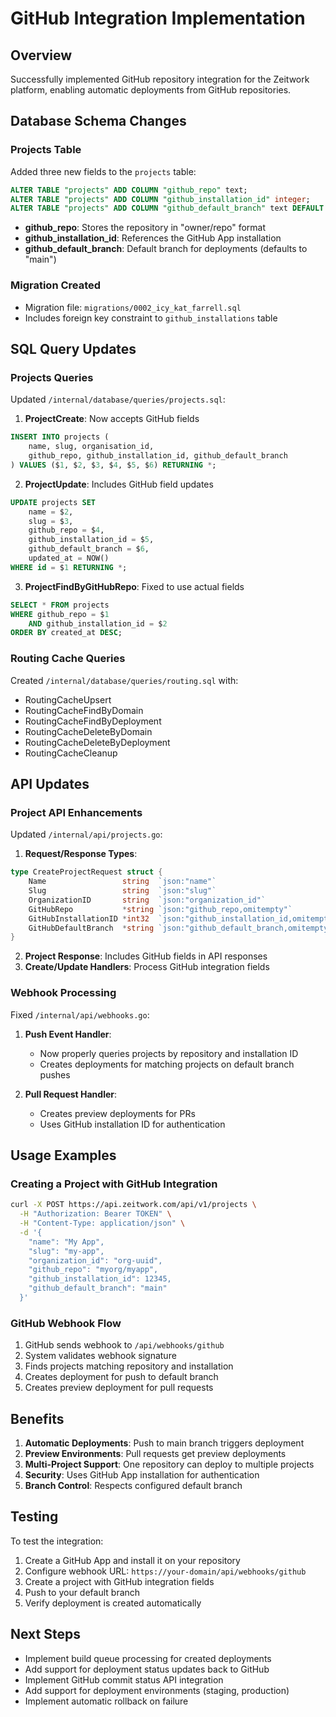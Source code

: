 # GitHub Integration Implementation

## Overview

Successfully implemented GitHub repository integration for the Zeitwork platform, enabling automatic deployments from GitHub repositories.

## Database Schema Changes

### Projects Table

Added three new fields to the `projects` table:

```sql
ALTER TABLE "projects" ADD COLUMN "github_repo" text;
ALTER TABLE "projects" ADD COLUMN "github_installation_id" integer;
ALTER TABLE "projects" ADD COLUMN "github_default_branch" text DEFAULT 'main';
```

- **github_repo**: Stores the repository in "owner/repo" format
- **github_installation_id**: References the GitHub App installation
- **github_default_branch**: Default branch for deployments (defaults to "main")

### Migration Created

- Migration file: `migrations/0002_icy_kat_farrell.sql`
- Includes foreign key constraint to `github_installations` table

## SQL Query Updates

### Projects Queries

Updated `/internal/database/queries/projects.sql`:

1. **ProjectCreate**: Now accepts GitHub fields

```sql
INSERT INTO projects (
    name, slug, organisation_id,
    github_repo, github_installation_id, github_default_branch
) VALUES ($1, $2, $3, $4, $5, $6) RETURNING *;
```

2. **ProjectUpdate**: Includes GitHub field updates

```sql
UPDATE projects SET
    name = $2,
    slug = $3,
    github_repo = $4,
    github_installation_id = $5,
    github_default_branch = $6,
    updated_at = NOW()
WHERE id = $1 RETURNING *;
```

3. **ProjectFindByGitHubRepo**: Fixed to use actual fields

```sql
SELECT * FROM projects
WHERE github_repo = $1
    AND github_installation_id = $2
ORDER BY created_at DESC;
```

### Routing Cache Queries

Created `/internal/database/queries/routing.sql` with:

- RoutingCacheUpsert
- RoutingCacheFindByDomain
- RoutingCacheFindByDeployment
- RoutingCacheDeleteByDomain
- RoutingCacheDeleteByDeployment
- RoutingCacheCleanup

## API Updates

### Project API Enhancements

Updated `/internal/api/projects.go`:

1. **Request/Response Types**:

```go
type CreateProjectRequest struct {
    Name                 string  `json:"name"`
    Slug                 string  `json:"slug"`
    OrganizationID       string  `json:"organization_id"`
    GitHubRepo           *string `json:"github_repo,omitempty"`
    GitHubInstallationID *int32  `json:"github_installation_id,omitempty"`
    GitHubDefaultBranch  *string `json:"github_default_branch,omitempty"`
}
```

2. **Project Response**: Includes GitHub fields in API responses
3. **Create/Update Handlers**: Process GitHub integration fields

### Webhook Processing

Fixed `/internal/api/webhooks.go`:

1. **Push Event Handler**:

   - Now properly queries projects by repository and installation ID
   - Creates deployments for matching projects on default branch pushes

2. **Pull Request Handler**:
   - Creates preview deployments for PRs
   - Uses GitHub installation ID for authentication

## Usage Examples

### Creating a Project with GitHub Integration

```bash
curl -X POST https://api.zeitwork.com/api/v1/projects \
  -H "Authorization: Bearer TOKEN" \
  -H "Content-Type: application/json" \
  -d '{
    "name": "My App",
    "slug": "my-app",
    "organization_id": "org-uuid",
    "github_repo": "myorg/myapp",
    "github_installation_id": 12345,
    "github_default_branch": "main"
  }'
```

### GitHub Webhook Flow

1. GitHub sends webhook to `/api/webhooks/github`
2. System validates webhook signature
3. Finds projects matching repository and installation
4. Creates deployment for push to default branch
5. Creates preview deployment for pull requests

## Benefits

1. **Automatic Deployments**: Push to main branch triggers deployment
2. **Preview Environments**: Pull requests get preview deployments
3. **Multi-Project Support**: One repository can deploy to multiple projects
4. **Security**: Uses GitHub App installation for authentication
5. **Branch Control**: Respects configured default branch

## Testing

To test the integration:

1. Create a GitHub App and install it on your repository
2. Configure webhook URL: `https://your-domain/api/webhooks/github`
3. Create a project with GitHub integration fields
4. Push to your default branch
5. Verify deployment is created automatically

## Next Steps

- Implement build queue processing for created deployments
- Add support for deployment status updates back to GitHub
- Implement GitHub commit status API integration
- Add support for deployment environments (staging, production)
- Implement automatic rollback on failure
